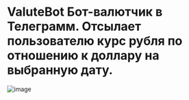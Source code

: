# ValuteBot Бот-валютчик в Телеграмм. Отсылает пользователю курс рубля по отношению к доллару на выбранную дату.
![image](https://user-images.githubusercontent.com/108462820/209183832-900b623b-8366-478b-9627-4426886c6551.png)
